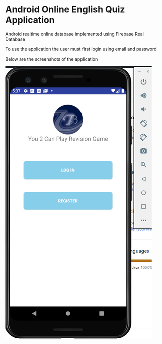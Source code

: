 # Android Online English Quiz Application
<p>Android realtime online database implemented using Firebase Real Database</p>
<p>To use the application  the user must first login using email and password</p>
<p>Below are the screenshots of the application</p>
<img src="Screenshot (1791).png" alt="Screenshot 1"/>
